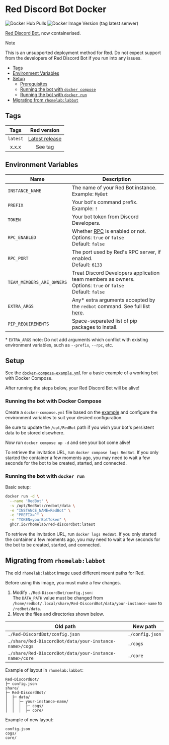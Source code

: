 # Red Discord Bot Docker

![Docker Hub Pulls](https://img.shields.io/docker/pulls/rhomelab/red-discordbot?logo=docker&label=docker%20hub%20pulls&style=for-the-badge)
![Docker Image Version (tag latest semver)](https://img.shields.io/docker/v/rhomelab/red-discordbot/latest?label=red%20version&logo=discord&style=for-the-badge)

[Red Discord Bot](https://discord.red), now containerised.

> [!NOTE]  
> This is an unsupported deployment method for Red. Do not expect support from the developers of Red Discord Bot if you run into any issues.

* [Tags](#tags)
* [Environment Variables](#environment-variables)
* [Setup](#setup)
  * [Prerequisites](#prerequisites)
  * [Running the bot with `docker compose`](#running-the-bot-with-docker-compose)
  * [Running the bot with `docker run`](#running-the-bot-with-docker-run)
* [Migrating from `rhomelab:labbot`](#migrating-from-rhomelablabbot)

## Tags

|   **Tags**   |                                  **Red version**                                 |
|:------------:|:--------------------------------------------------------------------------------:|
| `latest`     | [Latest release](https://github.com/Cog-Creators/Red-DiscordBot/releases/latest) |
| x.x.x        | See tag                                                                          |

## Environment Variables

| Name                      | Description                                                                                                                                                            |
|---------------------------|------------------------------------------------------------------------------------------------------------------------------------------------------------------------|
| `INSTANCE_NAME`           | The name of your Red Bot instance.<br>Example: `MyBot`                                                                                                                 |
| `PREFIX`                  | Your bot's command prefix.<br>Example: `!`                                                                                                                             |
| `TOKEN`                   | Your bot token from Discord Developers.                                                                                                                                |
| `RPC_ENABLED`             | Whether [RPC](https://docs.discord.red/en/stable/framework_rpc.html) is enabled or not.<br>Options: `true` or `false` <br>Default: `false`                             |
| `RPC_PORT`                | The port used by Red's RPC server, if enabled.<br>Default: `6133`                                                                                                      |
| `TEAM_MEMBERS_ARE_OWNERS` | Treat Discord Developers application team members as owners.<br>Options: `true` or `false` <br>Default: `false`                                                        |
| `EXTRA_ARGS`              | Any* extra arguments accepted by the `redbot` command. See full list [here](https://github.com/rHomelab/Red-DiscordBot-Docker/blob/main/.github/redbot-arguments.txt). |
| `PIP_REQUIREMENTS`        | Space-separated list of pip packages to install.                                                                                                                       |

\* `EXTRA_ARGS` note: Do not add arguments which conflict with existing environment variables, such as `--prefix`, `--rpc`, etc.

## Setup

See the [`docker-compose-example.yml`](docker-compose-example.yml) for a basic example of a working bot with Docker Compose.

After running the steps below, your Red Discord Bot will be alive!

### Running the bot with Docker Compose

Create a `docker-compose.yml` file based on the [example](docker-compose-example.yml) and configure the environment variables to suit your desired configuration.

Be sure to update the `/opt/RedBot` path if you wish your bot's persistent data to be stored elsewhere.

Now run `docker compose up -d` and see your bot come alive!

To retrieve the invitation URL, run `docker compose logs RedBot`. If you only started the container a few moments ago, you may need to wait a few seconds for the bot to be created, started, and connected.

### Running the bot with `docker run`

Basic setup:

```bash
docker run -d \
  --name 'RedBot' \
  -v /opt/RedBot:/redbot/data \
  -e "INSTANCE_NAME=RedBot" \
  -e "PREFIX=^" \
  -e "TOKEN=yourBotToken" \
  ghcr.io/rhomelab/red-discordbot:latest
```

To retrieve the invitation URL, run `docker logs RedBot`. If you only started the container a few moments ago, you may need to wait a few seconds for the bot to be created, started, and connected.

## Migrating from `rhomelab:labbot`

The old `rhomelab:labbot` image used different mount paths for Red.

Before using this image, you must make a few changes.

1. Modify `./Red-DiscordBot/config.json`:  
  The `DATA_PATH` value must be changed from `/home/redbot/.local/share/Red-DiscordBot/data/your-instance-name` to `/redbot/data`.
2. Move the files and directories shown below.

| **Old path**                                           | **New path**    |
|--------------------------------------------------------|-----------------|
| `./Red-DiscordBot/config.json`                         | `./config.json` |
| `./share/Red-DiscordBot/data/your-instance-name>/cogs` | `./cogs`        |
| `./share/Red-DiscordBot/data/your-instance-name>/core` | `./core`        |

Example of layout in `rhomelab:labbot`:

```plaintext
Red-DiscordBot/
├─ config.json
share/
├─ Red-DiscordBot/
│  ├─ data/
│  │  ├─ your-instance-name/
│  │  │  ├─ cogs/
│  │  │  ├─ core/

```

Example of new layout:

```plaintext
config.json
cogs/
core/
```
